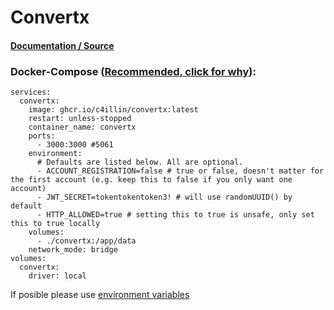 # **Convertx**

#### [Documentation / Source](https://github.com/C4illin/ConvertX)

### Docker-Compose ([Recommended, click for why](https://docs.docker.com/compose/intro/features-uses/)):

```
services:
  convertx:
    image: ghcr.io/c4illin/convertx:latest
    restart: unless-stopped
    container_name: convertx
    ports:
      - 3000:3000 #5061
    environment:
      # Defaults are listed below. All are optional.
      - ACCOUNT_REGISTRATION=false # true or false, doesn't matter for the first account (e.g. keep this to false if you only want one account)
      - JWT_SECRET=tokentokentoken3! # will use randomUUID() by default
      - HTTP_ALLOWED=true # setting this to true is unsafe, only set this to true locally
    volumes:
      - ./convertx:/app/data
    network_mode: bridge
volumes:
  convertx:
    driver: local
```

If posible please use [environment variables](https://docs.docker.com/compose/environment-variables/set-environment-variables/)
